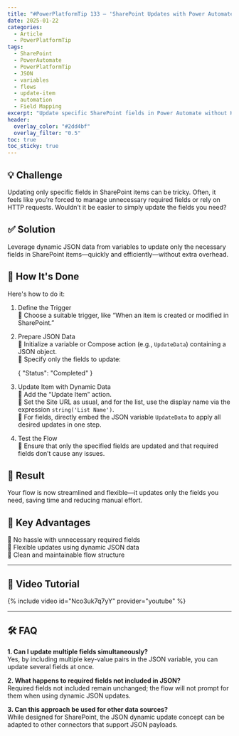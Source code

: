 ```yaml
---
title: "#PowerPlatformTip 133 – 'SharePoint Updates with Power Automate – No Required Fields Needed'"
date: 2025-01-22
categories:
  - Article
  - PowerPlatformTip
tags:
  - SharePoint
  - PowerAutomate
  - PowerPlatformTip
  - JSON
  - variables
  - flows
  - update-item
  - automation
  - Field Mapping
excerpt: "Update specific SharePoint fields in Power Automate without HTTP requests or required fields."
header:
  overlay_color: "#2dd4bf"
  overlay_filter: "0.5"
toc: true
toc_sticky: true
---
```


## 💡 Challenge
Updating only specific fields in SharePoint items can be tricky. Often, it feels like you’re forced to manage unnecessary required fields or rely on HTTP requests. Wouldn’t it be easier to simply update the fields you need?

## ✅ Solution
Leverage dynamic JSON data from variables to update only the necessary fields in SharePoint items—quickly and efficiently—without extra overhead.

## 🔧 How It's Done
Here's how to do it:
1. Define the Trigger  
   🔸 Choose a suitable trigger, like “When an item is created or modified in SharePoint.”  
2. Prepare JSON Data  
   🔸 Initialize a variable or Compose action (e.g., `UpdateData`) containing a JSON object.  
   🔸 Specify only the fields to update:  
   
   {
       "Status": "Completed"
   }
     
3. Update Item with Dynamic Data  
   🔸 Add the “Update Item” action.  
   🔸 Set the Site URL as usual, and for the list, use the display name via the expression `string('List Name')`.  
   🔸 For fields, directly embed the JSON variable `UpdateData` to apply all desired updates in one step.  
4. Test the Flow  
   🔸 Ensure that only the specified fields are updated and that required fields don’t cause any issues.

## 🎉 Result
Your flow is now streamlined and flexible—it updates only the fields you need, saving time and reducing manual effort.

## 🌟 Key Advantages
🔸 No hassle with unnecessary required fields  
🔸 Flexible updates using dynamic JSON data  
🔸 Clean and maintainable flow structure

---

## 🎥 Video Tutorial
{% include video id="Nco3uk7q7yY" provider="youtube" %}

---

## 🛠️ FAQ
**1. Can I update multiple fields simultaneously?**  
Yes, by including multiple key-value pairs in the JSON variable, you can update several fields at once.

**2. What happens to required fields not included in JSON?**  
Required fields not included remain unchanged; the flow will not prompt for them when using dynamic JSON updates.

**3. Can this approach be used for other data sources?**  
While designed for SharePoint, the JSON dynamic update concept can be adapted to other connectors that support JSON payloads.
